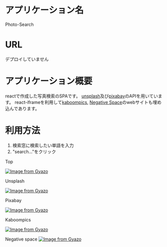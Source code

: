 # アプリケーション名

Photo-Search

# URL

デプロイしていません

# アプリケーション概要

reactで作成した写真検索のSPAです。
[unsplash](https://unsplash.com/)及び[pixabay](https://pixabay.com/ja/)のAPIを用いています。
react-iframeを利用して[kaboompics](https://kaboompics.com/), [Negative Space](https://negativespace.co/)のwebサイトも埋め込んであります。

# 利用方法
1. 検索窓に検索したい単語を入力
2. "search..."をクリック

Top

[![Image from Gyazo](https://i.gyazo.com/02ab3da3f85e24358ddb5a8d40d65218.png)](https://gyazo.com/02ab3da3f85e24358ddb5a8d40d65218)

Unsplash

[![Image from Gyazo](https://i.gyazo.com/dcb92abe73e6525fde19e8346a409c91.png)](https://gyazo.com/dcb92abe73e6525fde19e8346a409c91)

Pixabay

[![Image from Gyazo](https://i.gyazo.com/64a62f5f470a41f1f64e7b04a2b0e37d.png)](https://gyazo.com/64a62f5f470a41f1f64e7b04a2b0e37d)

Kaboompics

[![Image from Gyazo](https://i.gyazo.com/e932d3e6a338044ace7ad9c0a8adf123.png)](https://gyazo.com/e932d3e6a338044ace7ad9c0a8adf123)

Negative space
[![Image from Gyazo](https://i.gyazo.com/de082e332e2e5ae72d033624a3f63daa.png)](https://gyazo.com/de082e332e2e5ae72d033624a3f63daa)